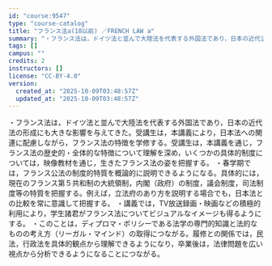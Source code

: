 ```yaml
---
id: "course:9547"
type: "course-catalog"
title: "フランス法a(18以前) ／FRENCH LAW a"
summary: "・フランス法は，ドイツ法と並んで大陸法を代表する外国法であり，日本の近代法の形成にも大きな影響を与えてきた。受講生は，本講義により，日本法への関連に配慮しながら，フランス法の特徴を学修する。受講生は，本講義を通じ，フランス法の歴史的・全体的…"
tags: []
campus: ""
credits: 2
instructors: []
license: "CC-BY-4.0"
version:
  created_at: "2025-10-09T03:48:57Z"
  updated_at: "2025-10-09T03:48:57Z"
---
```

・フランス法は，ドイツ法と並んで大陸法を代表する外国法であり，日本の近代法の形成にも大きな影響を与えてきた。受講生は，本講義により，日本法への関連に配慮しながら，フランス法の特徴を学修する。受講生は，本講義を通じ，フランス法の歴史的・全体的な特徴について理解を深め，いくつかの具体的制度については，映像教材を通じ，生きたフランス法の姿を把握する。 ・春学期では，フランス公法の制度的特質を概論的に説明できるようになる。具体的には，現在のフランス第５共和制の大統領制，内閣（政府）の制度，議会制度，司法制度等の特質を把握する。例えば，立法府のあり方を説明する場合でも，日本法との比較を常に意識して把握する。 ・講義では，TV放送録画・映画などの積極的利用により，学生諸君がフランス法についてビジュアルなイメージも得るようにする。 ・このことは，ディプロマ・ポリシーである法学の専門的知識と法的なものの考え方（リーガル・マインド）の取得につながる。履修との関係では，民法，行政法を具体的観点から理解できるようになり，卒業後は，法律問題を広い視点から分析できるようになることにつながる。
